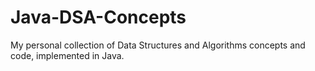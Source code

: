 # Java-DSA-Concepts
My personal collection of Data Structures and Algorithms concepts and code, implemented in Java.
